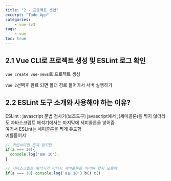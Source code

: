 ```yaml
--- 
title: "2 - 프로젝트 셋업" 
excerpt: "Todo App"
categories: 
    - vue-lv3
tags: 
    - vue
toc: true
--- 
```


## 2.1 Vue CLI로 프로젝트 생성 및 ESLint 로그 확인

`vue create vue-news`로 프로젝트 생성

`Vue 2`선택후 완료 되면 폴더 경로 들어가서 서버 실행하기

## 2.2 ESLint 도구 소개와 사용해야 하는 이유?

ESLint : javascript 문법 검사기(보조도구)
javascript에서 ;(세미콜론)을 찍지 않더라도 자바스크립트 해석기에서는 마지막에 세미콜론을 넣어줌  
여기서 ESLint는 세미콜론을 찍게 유도함  
예를들어서  

```javascript
// 이런식이면 문제 없지만
if(a === 10){
  console.log('a는 10');
}

// 자바스크립트 해석기가 어디서 세미콜론을 찍어야 할지 모를때
if(a === 10) console.log('a는 10') b() c()
```


